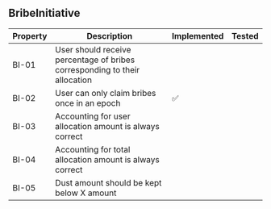 ## BribeInitiative

| Property | Description | Implemented | Tested |
| --- | --- | --- | --- |
| BI-01 | User should receive percentage of bribes corresponding to their allocation |  |  |
| BI-02 | User can only claim bribes once in an epoch | ✅ |  |
| BI-03 | Accounting for user allocation amount is always correct |  |  |
| BI-04 | Accounting for total allocation amount is always correct |  |  |
| BI-05 | Dust amount should be kept below X amount |  |  |